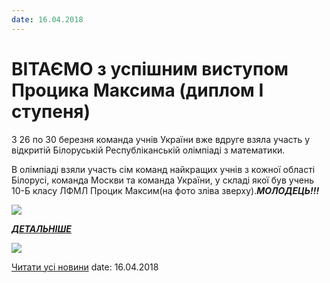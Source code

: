 ```yaml
---
date: 16.04.2018
---
```

# ВІТАЄМО з успішним виступом  Процика Максима  (диплом I ступеня)

З 26 по 30 березня команда учнів України вже вдруге взяла участь у відкритій Білоруській Республіканській олімпіаді з математики.

В олімпіаді взяли участь сім команд найкращих учнів з кожної області Білорусі, команда Москви та команда України, у складі якої був учень 10-Б класу ЛФМЛ Процик Максим(на фото зліва зверху).***МОЛОДЕЦЬ!!!***

![](/images/blog/вітаємо-з-успішним-виступом-процика-максима-диплом-i/01.jpg)

[***ДЕТАЛЬНІШЕ***](http://matholymp.com.ua/2018/04/02/%D0%92%D0%B8%D1%81%D1%82%D1%83%D0%BF-%D0%BA%D0%BE%D0%BC%D0%B0%D0%BD%D0%B4%D0%B8-%D0%A3%D0%BA%D1%80%D0%B0%D1%97%D0%BD%D0%B8-%D0%BD%D0%B0-%D0%92%D1%81%D0%B5%D0%B1%D1%96%D0%BB%D0%BE%D1%80%D1%83%D1%81/)

![](/images/blog/вітаємо-з-успішним-виступом-процика-максима-диплом-i/photo_2018-04-01_13-35-41.jpg)

[Читати усі новини](/news)
date: 16.04.2018
